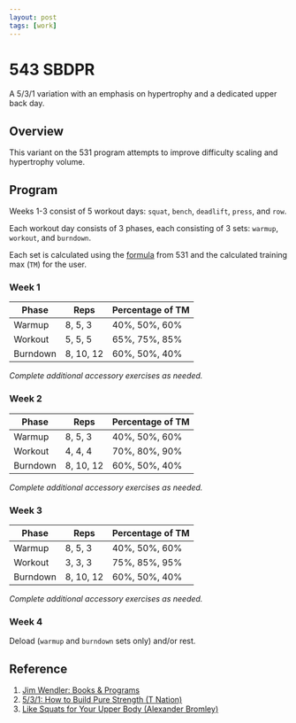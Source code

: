 ```yaml
---
layout: post
tags: [work]
---
```


# 543 SBDPR

A 5/3/1 variation with an emphasis on hypertrophy and a dedicated upper back day.

## Overview

This variant on the 531 program attempts to improve difficulty scaling and hypertrophy volume.

## Program

Weeks 1-3 consist of 5 workout days: `squat`, `bench`, `deadlift`, `press`, and `row`.

Each workout day consists of 3 phases, each consisting of 3 sets: `warmup`, `workout`, and `burndown`.

Each set is calculated using the [formula](https://forums.t-nation.com/t/5-3-1-how-to-build-pure-strength/281694#by-the-numbers-8) from 531 and the calculated training max (`TM`) for the user.

### Week 1

| Phase | Reps | Percentage of TM |
| - | - | - |
| Warmup | 8, 5, 3 | 40%, 50%, 60% |
| Workout | 5, 5, 5 | 65%, 75%, 85% |
| Burndown | 8, 10, 12 | 60%, 50%, 40% |

_Complete additional accessory exercises as needed._

### Week 2

| Phase | Reps | Percentage of TM |
| - | - | - |
| Warmup | 8, 5, 3 | 40%, 50%, 60% |
| Workout | 4, 4, 4 | 70%, 80%, 90% |
| Burndown | 8, 10, 12 | 60%, 50%, 40% |

_Complete additional accessory exercises as needed._

### Week 3

| Phase | Reps | Percentage of TM |
| - | - | - |
| Warmup | 8, 5, 3 | 40%, 50%, 60% |
| Workout | 3, 3, 3 | 75%, 85%, 95% |
| Burndown | 8, 10, 12 | 60%, 50%, 40% |

_Complete additional accessory exercises as needed._

### Week 4

Deload (`warmup` and `burndown` sets only) and/or rest.

## Reference

1. [Jim Wendler: Books & Programs](https://www.jimwendler.com/collections/books-programs)
2. [5/3/1: How to Build Pure Strength (T Nation)](https://forums.t-nation.com/t/5-3-1-how-to-build-pure-strength/281694)
3. [Like Squats for Your Upper Body (Alexander Bromley)](https://www.youtube.com/watch?v=E0nQrzgQ1_w&list=PLIYk-qJCXx02DopAmpJYx0EKGpJvCJXDS&index=2)
